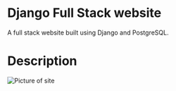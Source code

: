 # Django Full Stack website

A full stack website built using Django and PostgreSQL.
# Description
![Picture of site](https://user-images.githubusercontent.com/66647636/133609572-2892982b-b317-4250-a1cd-e367f0173eff.png)
